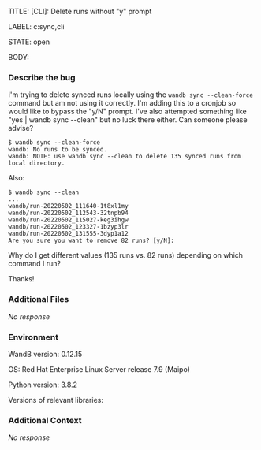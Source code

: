 TITLE:
[CLI]: Delete runs without "y" prompt

LABEL:
c:sync,cli

STATE:
open

BODY:
### Describe the bug

I'm trying to delete synced runs locally using the `wandb sync --clean-force` command but am not using it correctly. I'm adding this to a cronjob so would like to bypass the "y/N" prompt. I've also attempted something like "yes | wandb sync --clean" but no luck there either. Can someone please advise?

```shell
$ wandb sync --clean-force
wandb: No runs to be synced.
wandb: NOTE: use wandb sync --clean to delete 135 synced runs from local directory.
```
Also:

```shell
$ wandb sync --clean
...
wandb/run-20220502_111640-1t8xl1my
wandb/run-20220502_112543-32tnpb94
wandb/run-20220502_115027-keg3ihgw
wandb/run-20220502_123327-1bzyp3lr
wandb/run-20220502_131555-3dyp1a12
Are you sure you want to remove 82 runs? [y/N]:
```

Why do I get different values (135 runs vs. 82 runs) depending on which command I run?

Thanks!


### Additional Files

_No response_

### Environment

WandB version: 0.12.15

OS: Red Hat Enterprise Linux Server release 7.9 (Maipo)

Python version: 3.8.2

Versions of relevant libraries:


### Additional Context

_No response_

